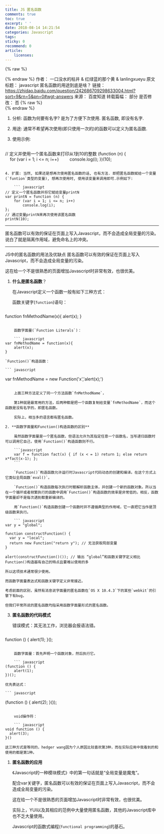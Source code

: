 ```yaml
---
title: JS 匿名函数
comments: true
toc: true
excerpt: ' '
date: 2018-08-14 14:21:54
categories: Javascript
tags:
sticky: 0
recommend: 0
article:
    licenses:
---
```

{% raw %}<article class="message is-link"><div class="message-body">{% endraw %}
作者： 一口没水的枯井 & 红绿蓝的那个黄 & lanlingxueyu
原文标题： javascript 匿名函数的用途到底是啥？
链接： https://zhidao.baidu.com/question/242686709298633004.html?sort=9&rn=5&pn=0#wgt-answers
来源： 百度知道
转载篇幅： 部分
是否修改： 否
{% raw %}</div></article>{% endraw %}

1. 分析: 函数为何要有名字? 是为了方便下次使用. 匿名函数, 即没有名字.
2. 用途: 通常不希望再次使用(即只使用一次的)的函数可以定义为匿名函数.
3. 使用示例:
   
    ``` javascript
// 定义并使用一个匿名函数来打印从1到10的整数
(function (n) {
    for (var i = 1; i <= n; i++)
        console.log(i);
})(10);
```

4. 扩展: 当然, 如果还是想再次使用匿名函数的话, 也有方法. 即把匿名函数赋给一个变量(`funtion`类型的变量), 想再次使用时, 使用该变量来调用即可.示例如下:
   
    ``` javascript
// 定义一个匿名函数并将它赋给变量printN
var printN = function (n) {
    for (var i = 1; i <= n; i++)
        console.log(i);
};
// 通过变量printN来再次使用该匿名函数
printN(10);
```

---

匿名函数可以有效的保证在页面上写入Javascript，而不会造成全局变量的污染。说白了就是隔离作用域，避免命名上的冲突。

---

JS中的匿名函数的用法及优缺点
匿名函数可以有效的保证在页面上写入Javascript，而不会造成全局变量的污染。

这在给一个不是很熟悉的页面增加Javascript时非常有效，也很优美。

1. **什么是匿名函数**？

    在Javascript定义一个函数一般有如下三种方式：

    函数关键字(`function`)语句：

    ``` javascript
function fnMethodName(x){
    alert(x);
}
```

    函数字面量(`Function Literals`)：

    ``` javascript
var fnMethodName = function(x){
    alert(x);
}
```

    `Function()`构造函数：

    ``` javascript
var fnMethodName = new Function('x','alert(x);')
```

    上面三种方法定义了同一个方法函数`fnMethodName`，

    第1种就是最常用的方法，后两种都是把一个函数复制给变量`fnMethodName`，而这个函数是没有名字的，即匿名函数。

    实际上，相当多的语言都有匿名函数。

2. **函数字面量和Function()构造函数的区别**

    虽然函数字面量是一个匿名函数，但语法允许为其指定任意一个函数名，当写递归函数时可以调用它自己，使用`Function()`构造函数则不行。

    ```javascript
    var f = function fact(x) { if (x < = 1) return 1; else return x*fact(x-1); };
    ```

    `Function()`构造函数允许运行时Javascript代码动态的创建和编译。在这个方式上它类似全局函数`eval()`。

    `Function()`构造函数每次执行时都解析函数主体，并创建一个新的函数对象。所以当在一个循环或者频繁执行的函数中调用`Function()`构造函数的效率是非常低的。相反，函数字面量却不是每次遇到都重新编译的。

    用`Function()`构造函数创建一个函数时并不遵循典型的作用域，它一直把它当作是顶级函数来执行。

    ``` javascript
var y = "global";
 
function constructFunction() {
  var y = "local"; 
  return new Function("return y"); // 无法获取局部变量 
}

alert(constructFunction()()); // 输出 “global”和函数关键字定义相比Function()构造器有自己的特点且要难以使用的多
```

    所以这项技术通常很少使用。

    而函数字面量表达式和函数关键字定义非常接近。

    考虑前面的区别，虽然有消息说字面量的匿名函数在`OS X 10.4.3`下的某些`webkit`的引擎下有bug，

    但我们平常所说的匿名函数均指采用函数字面量形式的匿名函数。

3. **匿名函数的代码模式**

    错误模式：其无法工作，浏览器会报语法错。

    ``` javascript
function () { 
    alert(1); 
}();
```

    函数字面量：首先声明一个函数对象，然后执行它。

    ``` javascript
(function () { 
    alert(1);
})();
```

    优先表达式：

    ``` javascript
(function () {
  alert(2);
}());
```

    void操作符：

    ``` javascript
void function () {
  alert(3);
}()
```

    这三种方式是等同的，hedger wang因为个人原因比较喜欢第3种，而在实际应用中我看到的和使用的都是第1种。

1. **匿名函数的应用**

    《Javascript的一种模块模式》中的第一句话就是“全局变量是魔鬼”。

     配合var关键字，匿名函数可以有效的保证在页面上写入Javascript，而不会造成全局变量的污染。

    这在给一个不是很熟悉的页面增加Javascript时非常有效，也很优美。

    实际上，YUI以及其相应的范例中大量使用匿名函数，其他的Javascript库中也不乏大量使用。

    Javascript的函数式编程(`functional programming`)的基石。